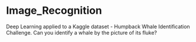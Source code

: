 # Image_Recognition
Deep Learning applied to a Kaggle dataset - Humpback Whale Identification Challenge. Can you identify a whale by the picture of its fluke?
